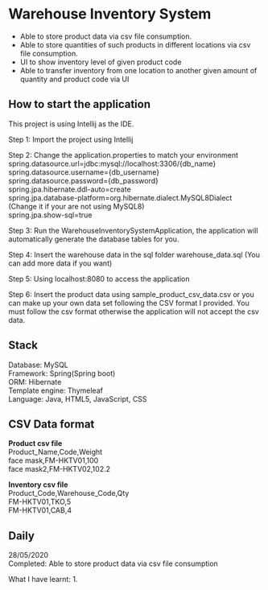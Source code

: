 # Warehouse Inventory System

* Able to store product data via csv file consumption. 
*	Able to store quantities of such products in different locations via csv file consumption. 
*	UI to show inventory level of given product code
*	Able to transfer inventory from one location to another given amount of quantity and product code via UI

How to start the application
---
This project is using Intellij as the IDE.

Step 1:
Import the project using Intellij

Step 2:
Change the application.properties to match your environment
spring.datasource.url=jdbc:mysql://localhost:3306/{db_name}\
spring.datasource.username={db_username}\
spring.datasource.password={db_password}\
spring.jpa.hibernate.ddl-auto=create\
spring.jpa.database-platform=org.hibernate.dialect.MySQL8Dialect (Change it if your are not using MySQL8)\
spring.jpa.show-sql=true

Step 3:
Run the WarehouseInventorySystemApplication, the application will automatically generate the database tables for you.

Step 4:
Insert the warehouse data in the sql folder warehouse_data.sql (You can add more data if you want)

Step 5:
Using localhost:8080 to access the application

Step 6:
Insert the product data using sample_product_csv_data.csv or you can make up your own data set following the CSV format I provided. You must follow the csv format otherwise the application will not accept the csv data.

Stack
---
Database: MySQL\
Framework: Spring(Spring boot)\
ORM: Hibernate\
Template engine: Thymeleaf\
Language: Java, HTML5, JavaScript, CSS

CSV Data format
---
**Product csv file**\
Product_Name,Code,Weight\
face mask,FM-HKTV01,100\
face mask2,FM-HKTV02,102.2

**Inventory csv file**\
Product_Code,Warehouse_Code,Qty\
FM-HKTV01,TKO,5\
FM-HKTV01,CAB,4

Daily
---
28/05/2020\
Completed: Able to store product data via csv file consumption

What I have learnt:
1. 




